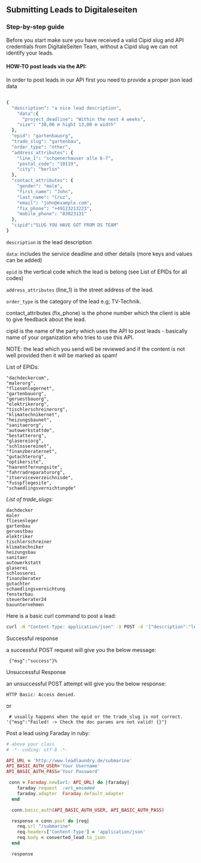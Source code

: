 ## Submitting Leads to Digitaleseiten

### Step-by-step guide

Before you start make sure you have received a valid Cipid slug and API credentials from DigitaleSeiten Team, without a Cipid slug we can not identify your leads.


 

#### HOW-TO post leads via the API:
In order to post leads in our API first you need to provide a proper json lead data

```ruby

{
  "description": "a nice lead description", 
    "data":{
      "project_deadline": "Within the next 4 weeks", 
    "size": "30,00 m hight 13,00 m width"
  },
  "epid": "gartenbauorg", 
  "trade_slug": "gartenbau", 
  "order_type": "other", 
  "address_attributes": {
    "line_1": "schoenerhauser alle 6-7",
    "postal_code": "10119",
    "city": "berlin"
  },
  "contact_attributes": {
    "gender": "male",
    "first_name": "John",
    "last_name": "Cruz",
    "email": "john@example.com",
    "fix_phone": "+49123213223",
    "mobile_phone": "03023131"
  },
  "cipid":"SLUG YOU HAVE GOT FROM DS TEAM"
}
```

`description` is the lead description

`data`: includes the service deadline and other details (more keys and values can be added)

`epid` is the vertical code which the lead is belong (see List of EPIDs for all codes)

`address_attributes` (line_1) is the street address of the lead.

`order_type` is the category of the lead e.g; TV-Technik.

contact_attributes (fix_phone) is the phone number which the client is able to give feedback about the lead.

cipid is the name of the party which uses the API to post leads - basically name of your organization who tries to use this API.

NOTE: the lead which you send will be reviewed and if the content is not well provided then it will be marked as spam!



List of EPIDs:

```
"dachdeckercom",
"malerorg",
"fliesenlegernet",
"gartenbauorg",
"geruestbauorg",
"elektrikerorg",
"tischlerschreinerorg",
"klimatechnikernet",
"heizungsbaunet",
"sanitaerorg",
"autowerkstattde",
"bestatterorg",
"glasereiorg",
"schlossereinet",
"finanzberaternet",
"gutachterorg",
"optikersite",
"haarentfernungsite",
"fahrradreparaturorg",
"itserviceverzeichnisde",
"fusspflegesite",
"schaedlingsvernichtungde"

```

*List of trade_slugs:*
```
dachdecker
maler
fliesenleger
gartenbau
geruestbau
elektriker
tischlerschreiner
klimatechniker
heizungsbau
sanitaer
autowerkstatt
glaserei
schlosserei
finanzberater
gutachter
schaedlingsvernichtung
fensterbau
steuerberater24
bauunternehmen
```

Here is a basic curl command to post a lead:

```bash
curl -H "Content-Type: application/json" -X POST -d '{"description":"lead description/comment", "trade_slug": "maler", "data":{"project_deadline": "In den nächsten 4 Wochen", "project_surface": "150", "project_height": "220", "project_place": "Aussenwand", "order_type": "other"}, "order_type":"other","address_attributes":{"line_1":"schoenerhauser alle 6-7","postal_code":"10119","city":"berlin"},"epid":"malerorg","contact_attributes":{"gender":"male","first_name":"John6","last_name":"Cruz4","email":"john@example.com","fix_phone":"030234131","mobile_phone":"+49123213223"},"cipid":SLUG YOU HAVE GOT FROM DS TEAM"}' http://user:password@staging.leadlaundry.de/submarine
```

Successful response

a successful POST request will give you the below message:

```
 {"msg":"success"}%
 ```

Unsuccessful Response

an unsuccessful POST attempt will give you the below response:

```
HTTP Basic: Access denied.
```
or
```
 # usually happens when the epid or the trade_slug is not correct.
'{"msg":"Failed! -> Check the doc params are not valid! {}"}
```



Post a lead using Faraday in ruby:

```ruby
# above your class
# -*- coding: utf-8 -*-

API_URL = 'http://www.leadlaundry.de/submarine'
API_BASIC_AUTH_USER='Your Username'
API_BASIC_AUTH_PASS='Your Password'

 conn = Faraday.new(url: API_URL) do |faraday|
    faraday.request  :url_encoded
    faraday.adapter  Faraday.default_adapter
  end

  conn.basic_auth(API_BASIC_AUTH_USER, API_BASIC_AUTH_PASS)

  response = conn.post do |req|
    req.url "/submarine"
    req.headers['Content-Type'] = 'application/json'
    req.body = converted_lead.to_json
  end

  response

```
